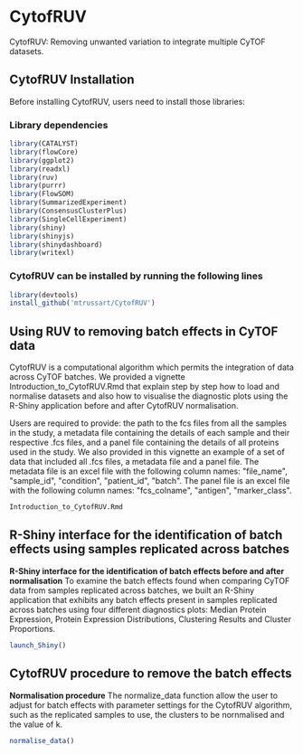 
# CytofRUV

<!-- badges: start -->
<!-- badges: end -->

CytofRUV: Removing unwanted variation to integrate multiple CyTOF datasets.

## CytofRUV Installation

Before installing CytofRUV, users need to install those libraries:

### Library dependencies
``` r
library(CATALYST)
library(flowCore)
library(ggplot2)
library(readxl)
library(ruv)
library(purrr)
library(FlowSOM)
library(SummarizedExperiment)
library(ConsensusClusterPlus)
library(SingleCellExperiment)
library(shiny)
library(shinyjs)
library(shinydashboard)
library(writexl)

```
### CytofRUV can be installed by running the following lines

``` r
library(devtools)
install_github('mtrussart/CytofRUV')
```

## Using RUV to removing batch effects in CyTOF data

CytofRUV is a computational algorithm which permits the integration of data across CyTOF batches. We provided a vignette Introduction_to_CytofRUV.Rmd that explain step by step how to load and normalise datasets and also how to visualise the diagnostic plots using the R-Shiny application before and after CytofRUV normalisation.

Users are required to provide: the path to the fcs files from all the samples in the study, a metadata file containing the details of each sample and their respective .fcs files, and a panel file containing the details of all proteins used in the study. We also provided in this vignette an example of a set of data that included all .fcs files, a metadata file and a panel file.
The metadata file is an excel file with the following column names: "file_name", "sample_id", "condition", "patient_id", "batch".
The panel file is an excel file with the following column names: "fcs_colname", "antigen", "marker_class".



``` r
Introduction_to_CytofRUV.Rmd
```

## R-Shiny interface for the identification of batch effects using samples replicated across batches

**R-Shiny interface for the identification of batch effects before and after normalisation**
To examine the batch effects found when comparing CyTOF data from samples replicated across batches, we built an R-Shiny application that exhibits any batch effects present in samples replicated across batches using four different diagnostics plots: Median Protein Expression, Protein Expression Distributions, Clustering Results and Cluster Proportions. 


``` r
launch_Shiny()
```

## CytofRUV procedure to remove the batch effects

**Normalisation procedure**
The normalize_data function allow the user to adjust for batch effects with parameter settings for the CytofRUV algorithm, such as the replicated samples to use, the clusters to be nornmalised and the value of k. 

``` r
normalise_data()
```
